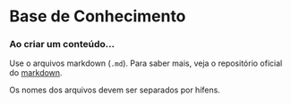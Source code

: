 # Base de Conhecimento



### Ao criar um conteúdo...

Use o arquivos markdown (`.md`). Para saber mais, veja o repositório oficial do
[markdown](https://daringfireball.net/projects/markdown/).

Os nomes dos arquivos devem ser separados por hífens.

